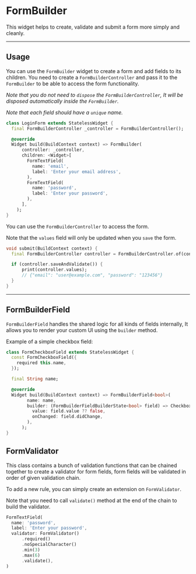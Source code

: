 # FormBuilder

This widget helps to create, validate and submit a form more simply and cleanly.

---

## Usage

You can use the `FormBuilder` widget to create a form and add fields to its children. You need to create a `FormBuilderController` and pass it to the `FormBuilder` to be able to access the form functionality.

*Note that you do not need to `dispose` the `FormBuilderController`, It will be disposed automatically inside the `FormBuilder`.*

*Note that each field should have a `unique` name.*

```dart
class LoginForm extends StatelessWidget {
  final FormBuilderController _controller = FormBuilderController();

  @override
  Widget build(BuildContext context) => FormBuilder(
      controller: _controller,
      children: <Widget>[
        FormTextField(
          name: 'email',
          label: 'Enter your email address',
        ),
        FormTextField(
          name: 'password',
          label: 'Enter your password',
        ),
      ],
    );
}
```

You can use the `FormBuilderController` to access the form.

Note that the `values` field will only be updated when you `save` the form.

```dart
void submit(BuildContext context) {
  final FormBuilderController controller = FormBuilderController.of(context);

  if (controller.saveAndValidate()) {
      print(controller.values);
      // {"email": "user@example.com", "password": "123456"}
  }
}
```

---

## FormBuilderField

`FormBuilderField` handles the shared logic for all kinds of fields internally, It allows you to render your custom UI using the `builder` method.

Example of a simple checkbox field:

```dart
class FormCheckboxField extends StatelessWidget {
  const FormCheckboxField({
    required this.name,
  });

  final String name;

  @override
  Widget build(BuildContext context) => FormBuilderField<bool>(
        name: name,
        builder: (FormBuilderFieldBuilderState<bool> field) => Checkbox(
          value: field.value ?? false,
          onChanged: field.didChange,
        ),
      );
}
```

## FormValidator

This class contains a bunch of validation functions that can be chained together to create a validator for form fields, form fields will be validated in order of given validation chain.

To add a new rule, you can simply create an extension on `FormValidator`.

Note that you need to call `validate()` method at the end of the chain to build the validator.

```dart
FormTextField(
  name: 'password',
  label: 'Enter your password',
  validator: FormValidator()
      .required()
      .noSpecialCharacter()
      .min(3)
      .max(6)
      .validate(),
)
```
